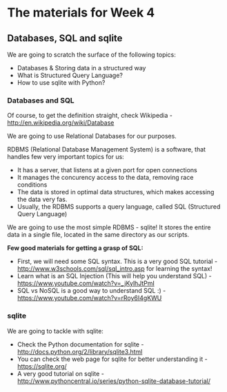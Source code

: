 # The materials for Week 4

## Databases, SQL and sqlite

We are going to scratch the surface of the following topics:

* Databases & Storing data in a structured way
* What is Structured Query Language?
* How to use sqlite with Python?

### Databases and SQL

Of course, to get the definition straight, check Wikipedia - http://en.wikipedia.org/wiki/Database

We are going to use Relational Databases for our purposes.

RDBMS (Relational Database Management System) is a software, that handles few very important topics for us:

* It has a server, that listens at a given port for open connections
* It manages the concurency access to the data, removing race conditions
* The data is stored in optimal data structures, which makes accessing the data very fas.
* Usually, the RDBMS supports a query language, called SQL (Structured Query Language)

We are going to use the most simple RDBMS - sqlite! It stores the entire data in a single file, located in the same directory as our scripts.

__Few good materials for getting a grasp of SQL:__

* First, we will need some SQL syntax. This is a very good SQL tutorial - http://www.w3schools.com/sql/sql_intro.asp for learning the syntax!
* Learn what is an SQL Injection (This will help you understand SQL) - https://www.youtube.com/watch?v=_jKylhJtPmI
* SQL vs NoSQL is a good way to understand SQL :) - https://www.youtube.com/watch?v=rRoy6I4gKWU

### sqlite

We are going to tackle with sqlite:

* Check the Python documentation for sqlite - http://docs.python.org/2/library/sqlite3.html
* You can check the web page for sqlite for better understanding it - https://sqlite.org/
* A very good tutorial on sqlite - http://www.pythoncentral.io/series/python-sqlite-database-tutorial/
